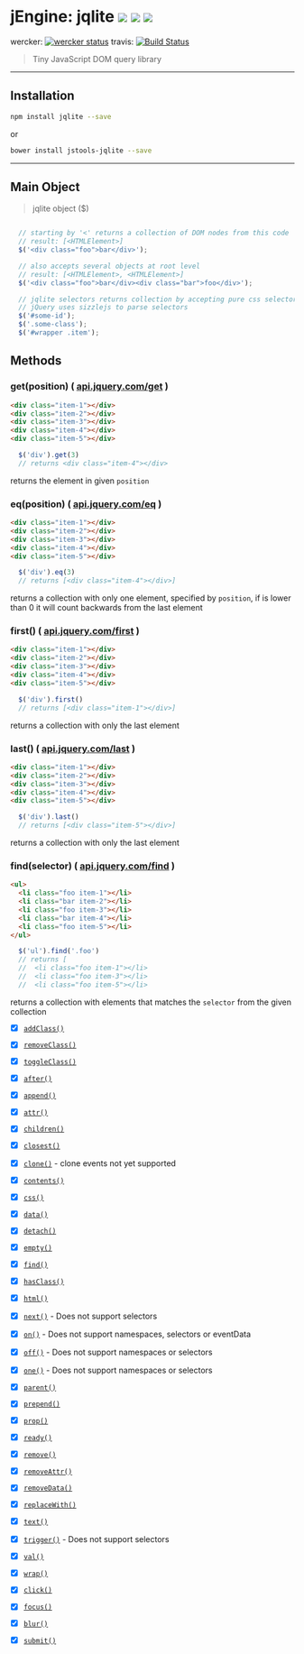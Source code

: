 jEngine: jqlite [![](https://img.shields.io/npm/v/jqlite.svg)](https://www.npmjs.com/package/jqlite) [![](https://img.shields.io/bower/v/jengine-jqlite.svg)](http://bower.io/search/?q=jengine-jqlite) [![](https://img.shields.io/npm/dm/jqlite.svg)](https://www.npmjs.com/package/jqlite)
==============================
wercker: [![wercker status](https://app.wercker.com/status/f436d6c59cd7ef60ac2aa2ff49ed8f7b/s "wercker status")](https://app.wercker.com/project/bykey/f436d6c59cd7ef60ac2aa2ff49ed8f7b)
travis: [![Build Status](https://travis-ci.org/jstools/jqlite.svg?branch=master)](https://travis-ci.org/jstools/jqlite)

> Tiny JavaScript DOM query library

-----------

## Installation

```.sh
npm install jqlite --save
```
  or
```.sh
bower install jstools-jqlite --save
```
-----------

## Main Object

> jqlite object ($)

``` js

  // starting by '<' returns a collection of DOM nodes from this code
  // result: [<HTMLElement>]
  $('<div class="foo">bar</div>');

  // also accepts several objects at root level
  // result: [<HTMLElement>, <HTMLElement>]
  $('<div class="foo">bar</div><div class="bar">foo</div>');

  // jqlite selectors returns collection by accepting pure css selectors
  // jQuery uses sizzlejs to parse selectors
  $('#some-id');
  $('.some-class');
  $('#wrapper .item');
```

## Methods

### get(position) ( [api.jquery.com/get](http://api.jquery.com/get/) )

``` html
<div class="item-1"></div>
<div class="item-2"></div>
<div class="item-3"></div>
<div class="item-4"></div>
<div class="item-5"></div>
```
``` js
  $('div').get(3)
  // returns <div class="item-4"></div>
```
returns the element in given `position`

### eq(position) ( [api.jquery.com/eq](http://api.jquery.com/eq/) )

``` html
<div class="item-1"></div>
<div class="item-2"></div>
<div class="item-3"></div>
<div class="item-4"></div>
<div class="item-5"></div>
```
``` js
  $('div').eq(3)
  // returns [<div class="item-4"></div>]
```
returns a collection with only one element, specified by `position`, if is lower than 0 it will count backwards from the last element

### first() ( [api.jquery.com/first](http://api.jquery.com/first/) )

``` html
<div class="item-1"></div>
<div class="item-2"></div>
<div class="item-3"></div>
<div class="item-4"></div>
<div class="item-5"></div>
```
``` js
  $('div').first()
  // returns [<div class="item-1"></div>]
```
returns a collection with only the last element

### last() ( [api.jquery.com/last](http://api.jquery.com/last/) )

``` html
<div class="item-1"></div>
<div class="item-2"></div>
<div class="item-3"></div>
<div class="item-4"></div>
<div class="item-5"></div>
```
``` js
  $('div').last()
  // returns [<div class="item-5"></div>]
```
returns a collection with only the last element

### find(selector) ( [api.jquery.com/find](http://api.jquery.com/find/) )

``` html
<ul>
  <li class="foo item-1"></li>
  <li class="bar item-2"></li>
  <li class="foo item-3"></li>
  <li class="bar item-4"></li>
  <li class="foo item-5"></li>
</ul>
```
``` js
  $('ul').find('.foo')
  // returns [
  //  <li class="foo item-1"></li>
  //  <li class="foo item-3"></li>
  //  <li class="foo item-5"></li>
```
returns a collection with elements that matches the `selector` from the given collection

- [x] [`addClass()`](http://api.jquery.com/addClass/)
- [x] [`removeClass()`](http://api.jquery.com/removeClass/)
- [x] [`toggleClass()`](http://api.jquery.com/toggleClass/)

- [x] [`after()`](http://api.jquery.com/after/)
- [x] [`append()`](http://api.jquery.com/append/)
- [x] [`attr()`](http://api.jquery.com/attr/)
- [x] [`children()`](http://api.jquery.com/children/)
- [x] [`closest()`](http://api.jquery.com/closest/)
- [x] [`clone()`](http://api.jquery.com/clone/) - clone events not yet supported
- [x] [`contents()`](http://api.jquery.com/contents/)
- [x] [`css()`](http://api.jquery.com/css/)
- [x] [`data()`](http://api.jquery.com/data/)
- [x] [`detach()`](http://api.jquery.com/detach/)
- [x] [`empty()`](http://api.jquery.com/empty/)
- [x] [`find()`](http://api.jquery.com/find/)
- [x] [`hasClass()`](http://api.jquery.com/hasClass/)
- [x] [`html()`](http://api.jquery.com/html/)
- [x] [`next()`](http://api.jquery.com/next/) - Does not support selectors
- [x] [`on()`](http://api.jquery.com/on/) - Does not support namespaces, selectors or eventData
- [x] [`off()`](http://api.jquery.com/off/) - Does not support namespaces or selectors
- [x] [`one()`](http://api.jquery.com/one/) - Does not support namespaces or selectors
- [x] [`parent()`](http://api.jquery.com/parent/)
- [x] [`prepend()`](http://api.jquery.com/prepend/)
- [x] [`prop()`](http://api.jquery.com/prop/)
- [x] [`ready()`](http://api.jquery.com/ready/)
- [x] [`remove()`](http://api.jquery.com/remove/)
- [x] [`removeAttr()`](http://api.jquery.com/removeAttr/)
- [x] [`removeData()`](http://api.jquery.com/removeData/)
- [x] [`replaceWith()`](http://api.jquery.com/replaceWith/)
- [x] [`text()`](http://api.jquery.com/text/)

- [x] [`trigger()`](http://api.jquery.com/trigger/) - Does not support selectors
- [x] [`val()`](http://api.jquery.com/val/)
- [x] [`wrap()`](http://api.jquery.com/wrap/)

- [x] [`click()`](http://api.jquery.com/click/)
- [x] [`focus()`](http://api.jquery.com/focus/)
- [x] [`blur()`](http://api.jquery.com/blur/)
- [x] [`submit()`](http://api.jquery.com/submit/)
